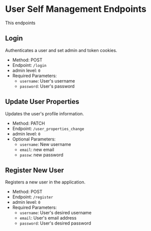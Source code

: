# User Self Management Endpoints

This endpoints

## Login

Authenticates a user and set admin and token cookies.

-   Method: POST
-   Endpoint: `/login`
- admin level: `0`
-   Required Parameters:
    -   `username`: User's username
    -   `password`: User's password

## Update User Properties

Updates the user's profile information.

-   Method: PATCH
-   Endpoint: `/user_properties_change`
- admin level: `0`
-   Optional Parameters:
    -   `username`: New username
    -   `email`: new email
    -   `passw`: new password

## Register New User

Registers a new user in the application.

-   Method: POST
-   Endpoint: `/register`
- admin level: `0`
-   Required Parameters:
    -   `username`: User's desired username
    -   `email`: User's email address
    -   `password`: User's desired password
